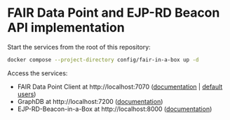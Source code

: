 # FAIR Data Point and EJP-RD Beacon API implementation

Start the services from the root of this repository:

```sh
docker compose --project-directory config/fair-in-a-box up -d
```

Access the services: 

* FAIR Data Point Client at http://localhost:7070 ([documentation](https://fairdatapoint.readthedocs.io/en/latest/) | [default users](https://fairdatapoint.readthedocs.io/en/latest/deployment/local-deployment.html))
* GraphDB at http://localhost:7200 ([documentation](https://graphdb.ontotext.com/documentation/10.6/))
* EJP-RD-Beacon-in-a-Box at http://localhost:8000 ([documentation](https://fairdatapoint.readthedocs.io/en/latest/))